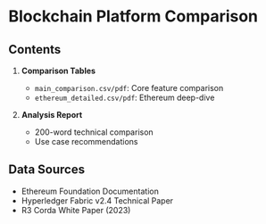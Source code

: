 # Blockchain Platform Comparison

## Contents
1. **Comparison Tables**
   - `main_comparison.csv/pdf`: Core feature comparison
   - `ethereum_detailed.csv/pdf`: Ethereum deep-dive

2. **Analysis Report**
   - 200-word technical comparison
   - Use case recommendations

## Data Sources
- Ethereum Foundation Documentation
- Hyperledger Fabric v2.4 Technical Paper
- R3 Corda White Paper (2023)